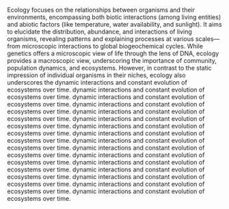 
Ecology focuses on the relationships between organisms and their environments, encompassing both biotic interactions (among living entities) and abiotic factors (like temperature, water availability, and sunlight). It aims to elucidate the distribution, abundance, and interactions of living organisms, revealing patterns and explaining processes at various scales—from microscopic interactions to global biogeochemical cycles. While genetics offers a microscopic view of life through the lens of DNA, ecology provides a macroscopic view, underscoring the importance of community, population dynamics, and ecosystems. However, in contrast to the static impression of individual organisms in their niches, ecology also underscores the dynamic interactions and constant evolution of ecosystems over time. dynamic interactions and constant evolution of ecosystems over time. dynamic interactions and constant evolution of ecosystems over time. dynamic interactions and constant evolution of ecosystems over time. dynamic interactions and constant evolution of ecosystems over time. dynamic interactions and constant evolution of ecosystems over time. dynamic interactions and constant evolution of ecosystems over time. dynamic interactions and constant evolution of ecosystems over time. dynamic interactions and constant evolution of ecosystems over time. dynamic interactions and constant evolution of ecosystems over time. dynamic interactions and constant evolution of ecosystems over time. dynamic interactions and constant evolution of ecosystems over time. dynamic interactions and constant evolution of ecosystems over time. dynamic interactions and constant evolution of ecosystems over time. dynamic interactions and constant evolution of ecosystems over time. dynamic interactions and constant evolution of ecosystems over time.

